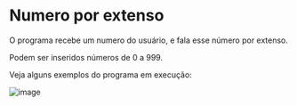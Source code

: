 # Numero por extenso

O programa recebe um numero do usuário, e fala esse número por extenso.

Podem ser inseridos números de 0 a 999.

Veja alguns exemplos do programa em execução:

![image](https://user-images.githubusercontent.com/94093207/154555531-60196ed6-0007-46c5-b750-933054e202f5.png)
